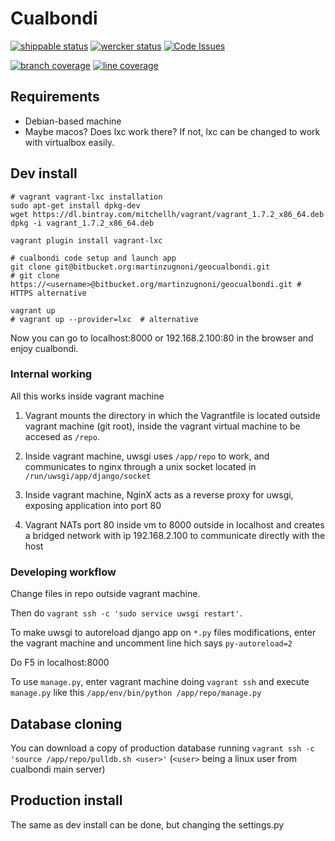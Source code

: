# Cualbondi

[![shippable status](https://img.shields.io/shippable/56265e141895ca44741ed3a6/master.svg "shippable status")](https://app.shippable.com/projects/56265e141895ca44741ed3a6)
[![wercker status](https://app.wercker.com/status/6e4c78c81a92f06e92b971d476378f14/s/master "wercker status")](https://app.wercker.com/project/bykey/6e4c78c81a92f06e92b971d476378f14)
[![Code Issues](https://www.quantifiedcode.com/api/v1/project/695d8e00ab444a4584ceb9b70c39ce63/badge.svg)](https://www.quantifiedcode.com/app/project/695d8e00ab444a4584ceb9b70c39ce63)

[![branch coverage](http://cbcov.bitballoon.com/coverage-branch.svg)](http://cbcov.bitballoon.com/)
[![line coverage](http://cbcov.bitballoon.com/coverage-line.svg)](http://cbcov.bitballoon.com/)


## Requirements

* Debian-based machine
* Maybe macos? Does lxc work there? If not, lxc can be changed to work with virtualbox easily.

## Dev install

    # vagrant vagrant-lxc installation
    sudo apt-get install dpkg-dev
    wget https://dl.bintray.com/mitchellh/vagrant/vagrant_1.7.2_x86_64.deb
    dpkg -i vagrant_1.7.2_x86_64.deb
    
    vagrant plugin install vagrant-lxc
    
    # cualbondi code setup and launch app
    git clone git@bitbucket.org:martinzugnoni/geocualbondi.git
    # git clone https://<username>@bitbucket.org/martinzugnoni/geocualbondi.git # HTTPS alternative
    
    vagrant up
    # vagrant up --provider=lxc  # alternative
    
Now you can go to localhost:8000 or 192.168.2.100:80 in the browser and enjoy cualbondi.

### Internal working

All this works inside vagrant machine

1. Vagrant mounts the directory in which the Vagrantfile is located outside vagrant machine (git root), inside the vagrant virtual machine to be accesed as `/repo`.

2. Inside vagrant machine, uwsgi uses `/app/repo` to work, and communicates to nginx through a unix socket located in `/run/uwsgi/app/django/socket`

3. Inside vagrant machine, NginX acts as a reverse proxy for uwsgi, exposing application into port 80

4. Vagrant NATs port 80 inside vm to 8000 outside in localhost and creates a bridged network with ip 192.168.2.100 to communicate directly with the host

### Developing workflow

Change files in repo outside vagrant machine.

Then do `vagrant ssh -c 'sudo service uwsgi restart'`.

To make uwsgi to autoreload django app on `*.py` files modifications, enter the vagrant machine and uncomment line hich says `py-autoreload=2`

Do F5 in localhost:8000

To use `manage.py`, enter vagrant machine doing `vagrant ssh` and execute `manage.py` like this `/app/env/bin/python /app/repo/manage.py`

## Database cloning

You can download a copy of production database running `vagrant ssh -c 'source /app/repo/pulldb.sh <user>'` (`<user>` being a linux user from cualbondi main server)

## Production install

The same as dev install can be done, but changing the settings.py
